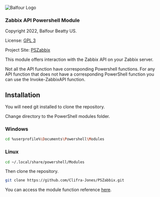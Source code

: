 ![Balfour Logo](https://www.balfourbeattyus.com/Balfour-dev.allata.com/media/content-media/2017-Balfour-Beatty-Logo-Blue.svg?ext=.svg)

### Zabbix API Powershell Module

Copyright 2022, Balfour Beatty US.

License: [GPL 3](https://www.gnu.org/licenses/gpl-3.0.en.html)

Project Site: [PSZabbix](https://github.com/Clifra-Jones/PSZabbix)

This module offers interaction with the Zabbix API on your Zabbix server.

Not all the API function have corresponding Powershell functions.
For any API function that does not have a corresponding PowerShell function you can use the Invoke-ZabbixAPI function.

## Installation

You will need git installed to clone the repository.

Change directory to the PowerShell modules folder.

### Windows

```bash
cd %userprofile%\Documents\Powershell\Modules
```

### Linux

```bash
cd ~/.local/share/powershell/Modules
```

Then clone the repository.

```bash
git clone https://github.com/Clifra-Jones/PSZabbix.git
```

You can access the module function reference [here]().
